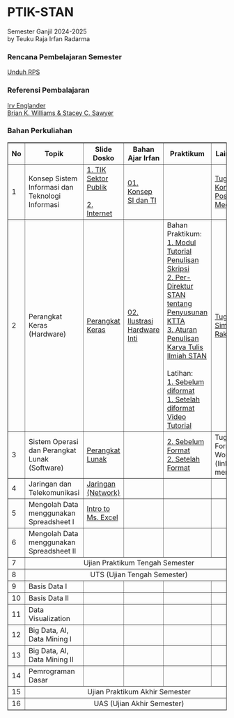 # PTIK-STAN

Semester Ganjil 2024-2025<br>
by Teuku Raja Irfan Radarma

### Rencana Pembelajaran Semester
[Unduh RPS](<https://github.com/irfanradarma/PTIK-STAN/raw/main/RPS%20Sem%201_24-25_Pengantar%20Teknologi%20Informasi.docx>)

### Referensi Pembalajaran
[Irv Englander](<https://github.com/irfanradarma/PTIK-STAN/raw/main/The%20Architecture%20of%20Computer%20Hardware,%20Systems%20Software,%20and%20Networking%20An%20Information%20Technology%20Approach%20by%20Irv%20Englander.pdf>)<br>
[Brian K. Williams & Stacey C. Sawyer](<https://github.com/irfanradarma/PTIK-STAN/raw/main/Using%20Information%20Technology%20A%20Practical%20Introduction%20to%20Computers%20and%20Communications%20by%20Brian%20K.%20Williams%20Stacey%20C.%20Sawyer.pdf>)

### Bahan Perkuliahan

<!--<a href="https://tabk-stan.streamlit.app" target="_blank">Page Aktivitas dan Tugas</a><br>
-->

<table border="1" width="100%">
  <tr>
    <th>No</th>
    <th>Topik</th>
    <th>Slide Dosko</th>
    <th>Bahan Ajar Irfan</th>
    <th>Praktikum</th>
    <th>Lain-Lain</th>
  </tr>
  <tr>
    <td>1</td>
    <td>Konsep Sistem Informasi dan Teknologi Informasi</td>
    <td><a href="https://github.com/irfanradarma/PTIK-STAN/raw/main/Slides/01/TIK%20STAN.pdf" target="_blank">1. TIK Sektor Publik</a><br><br>
    <a href="https://github.com/irfanradarma/PTIK-STAN/raw/main/Slides/01/Pertemuan%20ke-1%20-%20The%20Internet%20and%20The%20World%20Wide%20Web%20Exploring%20Cyberspace.pptx" target="_blank">2. Internet</a>
    </td>
    <td><a href="https://github.com/irfanradarma/PTIK-STAN/raw/main/Slides/01/1.%20Konsep%20SI%20dan%20TI.pptx" target="_blank">01. Konsep SI dan TI</a></td>
    <td></td>
    <td><a href="https://forms.gle/GYFFNZq7JggcCKyD8" target="_blank">Tugas I: Konten Positif Medsos</a></td>
  </tr>
  <tr>
    <td>2</td>
    <td>Perangkat Keras (Hardware)</td>
    <td><a href="https://github.com/irfanradarma/PTIK-STAN/raw/main/Slides/02/Pertemuan%20ke-2.pptx" target="_blank">Perangkat Keras</a></td>
    <td><a href="https://github.com/irfanradarma/PTIK-STAN/raw/main/Slides/02/2.%20Hardware.pptx" target="_blank">02. Ilustrasi Hardware Inti</a></td>
    <td>Bahan Praktikum:<br>
    <a href="https://github.com/irfanradarma/PTIK-STAN/raw/main/Slides/02/Praktikum/Modul%20Tutorial%20Penulisan%20Laporan%20Skripsi%202023%20bagi_231003_001215.pdf" target="_blank">1. Modul Tutorial Penulisan Skripsi</a><br>
    <a href="https://github.com/irfanradarma/PTIK-STAN/raw/main/Slides/02/Praktikum/Per%20Dir%20PKN%20STAN%20nomor%209%20Tahun%202020%20tentang%20Penyusunan%20KTTA%20dan%20Pelaksanaan%20Ujian%20Komprehensif.pdf" target="_blank">2. Per-Direktur STAN tentang Penyusunan KTTA</a><br>
    <a href="https://github.com/irfanradarma/PTIK-STAN/raw/main/Slides/02/Praktikum/Aturan%20Penulisan%20Karya%20Tulis%20Ilmiah%20PKN%20STAN%202020.pdf" target="_blank">3. Aturan Penulisan Karya Tulis Ilmiah STAN</a><br><br>
    Latihan:<br>
    <a href="https://github.com/irfanradarma/PTIK-STAN/raw/main/Slides/02/Praktikum/1.%20Sebelum diformat%20-%20Proposal%20Skripsi.docx" target="_blank">1. Sebelum diformat</a><br>
    <a href="https://github.com/irfanradarma/PTIK-STAN/raw/main/Slides/02/Praktikum/1.%20setelah%20diformat%20-%20Proposal%20Skripsi.pdf" target="_blank">1. Setelah diformat</a><br>
    <a href="https://www.youtube.com/watch?v=FbB4sBNhR-c" target="_blank">Video Tutorial</a></td>
    <td><a href="https://forms.gle/xnApH49hihTDsHmt7" target="_blank">Tugas II: Simulasi Rakit PC</a></td>
    
  </tr>
  <tr>
    <td>3</td>
    <td>Sistem Operasi dan Perangkat Lunak (Software)</td>
    <td><a href="https://github.com/irfanradarma/PTIK-STAN/raw/main/Slides/03/Pertemuan%20ke-3%20-%20OS,%20Software%20dan%20Web%20Programming.pptx" target="_blank">Perangkat Lunak</a></td>
    <td></td>
    <td><a href="https://github.com/irfanradarma/PTIK-STAN/raw/main/Slides/03/2.%20Sebelum%20Format%20-%20Laporan%20Skripsi.docx" target="_blank">2. Sebelum Format</a><br>
    <a href="https://github.com/irfanradarma/PTIK-STAN/raw/main/Slides/03/2.%20Setelah%20Format%20-%20Laporan%20Skripsi.pdf" target="_blank">2. Setelah Format</a></td>
    <td>Tugas III: Format Word 2 (link menyusul)</td>
  </tr>
  <tr>
    <td>4</td>
    <td>Jaringan dan Telekomunikasi</td>
    <td><a href="https://github.com/irfanradarma/PTIK-STAN/raw/main/Slides/04/Pertemuan%20ke%204%20-%20Jaringan%20dan%20Telekomunikasi%20-%20FInal.pptx" target="_blank">Jaringan (Network)</a></td>
    <td></td>
    <td></td>
    <td></td>
  </tr>
  <tr>
    <td>5</td>
    <td>Mengolah Data menggunakan Spreadsheet I</td>
    <td><a href="https://github.com/irfanradarma/PTIK-STAN/raw/main/Slides/05/Pertemuan%205%20-%20Pengenalan%20Ms.Excel.pptx" target="_blank">Intro to Ms. Excel</a></td>
    <td></td>
    <td></td>
    <td></td>
  </tr>
  <tr>
    <td>6</td>
    <td>Mengolah Data menggunakan Spreadsheet II</td>
    <td></td>
    <td></td>
    <td></td>
    <td></td>
  </tr>
  <tr>
    <td>7</td>
    <td colspan="5" align="center" color="black">Ujian Praktikum Tengah Semester</td>
  </tr>
  <tr>
    <td>8</td>
    <td colspan="5" align="center" color="black">UTS (Ujian Tengah Semester)</td>
  </tr>
  <tr>
    <td>9</td>
    <td>Basis Data I</td>
    <td></td>
    <td></td>
    <td></td>
    <td></td>
  </tr>
    <tr>
    <td>10</td>
    <td>Basis Data II</td>
    <td></td>
    <td></td>
    <td></td>
    <td></td>
  </tr>
    <tr>
    <td>11</td>
    <td>Data Visualization</td>
    <td></td>
    <td></td>
    <td></td>
    <td></td>
  </tr>
    <tr>
    <td>12</td>
    <td>Big Data, AI, Data Mining I</td>
    <td></td>
    <td></td>
    <td></td>
    <td></td>
  </tr>
  <tr>
    <td>13</td>
    <td>Big Data, AI, Data Mining II</td>
    <td></td>
    <td></td>
    <td></td>
    <td></td>
  </tr>
  <tr>
    <td>14</td>
    <td>Pemrograman Dasar</td>
    <td></td>
    <td></td>
    <td></td>
    <td></td>
  </tr>
  <tr>
    <td>15</td>
    <td colspan="5" align="center" color="black">Ujian Praktikum Akhir Semester</td>
  </tr>
  <tr>
    <td>16</td>
    <td colspan="5" align="center" color="black">UAS (Ujian Akhir Semester)</td>
  </tr>
</table>

